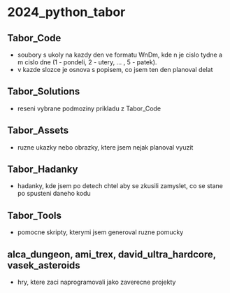 # 2024_python_tabor

## Tabor_Code
- soubory s ukoly na kazdy den ve formatu WnDm, kde n je cislo tydne a m cislo dne (1 - pondeli, 2 - utery, ... , 5 - patek).
- v kazde slozce je osnova s popisem, co jsem ten den planoval delat

## Tabor_Solutions
- reseni vybrane podmoziny prikladu z Tabor_Code

## Tabor_Assets 
- ruzne ukazky nebo obrazky, ktere jsem nejak planoval vyuzit

## Tabor_Hadanky
- hadanky, kde jsem po detech chtel aby se zkusili zamyslet, co se stane po spusteni daneho kodu

## Tabor_Tools
- pomocne skripty, kterymi jsem generoval ruzne pomucky

## alca_dungeon, ami_trex, david_ultra_hardcore, vasek_asteroids 
- hry, ktere zaci naprogramovali jako zaverecne projekty
